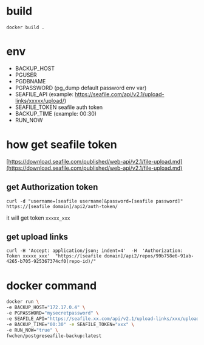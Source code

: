 

# build
```
docker build .
```

# env
- BACKUP_HOST
- PGUSER
- PGDBNAME
- PGPASSWORD (pg_dump default password env var)
- SEAFILE_API (example: https://seafile.com/api/v2.1/upload-links/xxxxx/upload/)
- SEAFILE_TOKEN seafile auth token
- BACKUP_TIME (example: 00:30)
- RUN_NOW

# how get seafile token

[https://download.seafile.com/published/web-api/v2.1/file-upload.md](https://download.seafile.com/published/web-api/v2.1/file-upload.md)

## get Authorization token
```
curl -d "username=[seafile username]&password=[seafile password]" https://[seafile domain]/api2/auth-token/
```

it will get token `xxxxx_xxx`

## get upload links
```
curl -H 'Accept: application/json; indent=4'  -H  'Authorization: Token xxxxx_xxx'  "https://[seafile domain]/api2/repos/99b758e6-91ab-4265-b705-925367374cf0(repo-id)/"
```


# docker command

``` bash
docker run \
-e BACKUP_HOST="172.17.0.4" \
-e PGPASSWORD="mysecretpassword" \
-e SEAFILE_API="https://seafile.xx.com/api/v2.1/upload-links/xxx/upload/" \
-e BACKUP_TIME="00:30" -e SEAFILE_TOKEN="xxx" \
-e RUN_NOW="true" \
fwchen/postgreseafile-backup:latest
```
